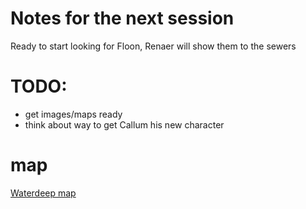 # Notes for the next session
Ready to start looking for Floon, Renaer will show them to the sewers



# TODO:
* get images/maps ready
* think about way to get Callum his new character

# map
[Waterdeep map](https://www.aidedd.org/atlas/index.php?map=W&l=1)

